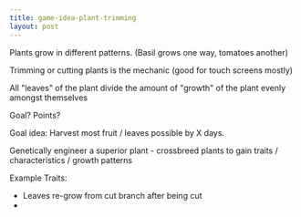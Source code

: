 ```yaml
---
title: game-idea-plant-trimming
layout: post
---
```


Plants grow in different patterns. (Basil grows one way, tomatoes another)

Trimming or cutting plants is the mechanic (good for touch screens mostly)

All "leaves" of the plant divide the amount of "growth" of the plant evenly amongst themselves

Goal?  Points?

Goal idea: Harvest most fruit / leaves possible by X days.

Genetically engineer a superior plant - crossbreed plants to gain traits / characteristics / growth patterns

Example Traits:
- Leaves re-grow from cut branch after being cut
- 